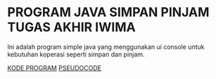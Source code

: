 # PROGRAM JAVA SIMPAN PINJAM TUGAS AKHIR IWIMA

Ini adalah program simple java yang menggunakan ui console untuk kebutuhan koperasi seperti simpan dan pinjam.

[KODE PROGRAM](https://github.com/priatmanas/PROGRAM-JAVA-SIMPAN-PINJAM-TUGAS-AKHIR-IWIMA-/blob/main/TUGAS%20AKHIR%20SIMPAN%20PINJAM%20KOPERASI%20by%20Fauzan/src/tugas/akhir/simpan/pinjam/koperasi/by/fauzan/TUGASAKHIRSIMPANPINJAMKOPERASIByFauzan.java)
 [PSEUDOCODE](https://github.com/priatmanas/PROGRAM-JAVA-SIMPAN-PINJAM-TUGAS-AKHIR-IWIMA-/blob/main/pseudocode.txt)